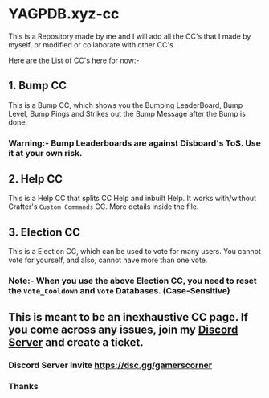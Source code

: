 # YAGPDB.xyz-cc

This is a Repository made by me and I will add all the CC's that I made by myself, or modified or collaborate with other CC's.

Here are the List of CC's here for now:-

## 1. Bump CC
 
This is a Bump CC, which shows you the Bumping LeaderBoard, Bump Level, Bump Pings and Strikes out the Bump Message after the Bump is done.

### Warning:- Bump Leaderboards are against Disboard's ToS. Use it at your own risk.

## 2. Help CC

This is a Help CC that splits CC Help and inbuilt Help. It works with/without Crafter's `Custom Commands` CC. More details inside the file.  

## 3. Election CC

This is a Election CC, which can be used to vote for many users. You cannot vote for yourself, and also, cannot have more than one vote.

### Note:- When you use the above Election CC, you need to reset the `Vote_Cooldown` and `Vote` Databases. (Case-Sensitive)

## This is meant to be an inexhaustive CC page. If you come across any issues, join my [Discord Server](https://dsc.gg/gamerscorner) and create a ticket. 

### Discord Server Invite https://dsc.gg/gamerscorner

### Thanks
